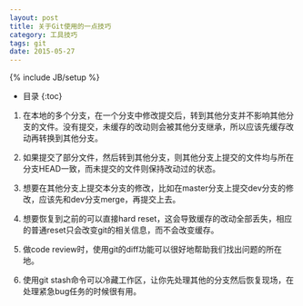 ```yaml
---
layout: post
title: 关于Git使用的一点技巧
category: 工具技巧
tags: git
date: 2015-05-27
---
```

{% include JB/setup %}


* 目录
{:toc}


1. 在本地的多个分支，在一个分支中修改提交后，转到其他分支并不影响其他分支的文件。没有提交，未缓存的改动则会被其他分支继承，所以应该先缓存改动再转换到其他分支。

2. 如果提交了部分文件，然后转到其他分支，则其他分支上提交的文件均与所在分支HEAD一致，而未提交的文件则保持改动过的状态。

3. 想要在其他分支上提交本分支的修改，比如在master分支上提交dev分支的修改，应该先和dev分支merge，再提交上去。

4. 想要恢复到之前的可以直接hard reset，这会导致缓存的改动全部丢失，相应的普通reset只会改变git的相关信息，而不会改变缓存。

5. 做code review时，使用git的diff功能可以很好地帮助我们找出问题的所在地。

6. 使用git stash命令可以冷藏工作区，让你先处理其他的分支然后恢复现场，在处理紧急bug任务的时候很有用。